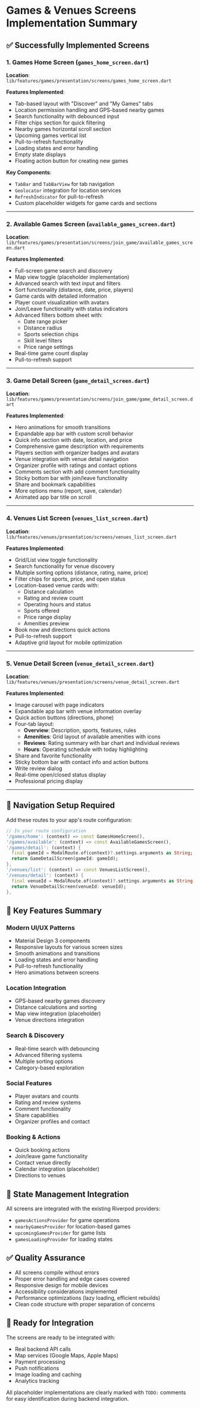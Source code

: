 # Games & Venues Screens Implementation Summary

## ✅ Successfully Implemented Screens

### 1. Games Home Screen (`games_home_screen.dart`)
**Location**: `lib/features/games/presentation/screens/games_home_screen.dart`

**Features Implemented**:
- Tab-based layout with "Discover" and "My Games" tabs
- Location permission handling and GPS-based nearby games
- Search functionality with debounced input
- Filter chips section for quick filtering
- Nearby games horizontal scroll section
- Upcoming games vertical list
- Pull-to-refresh functionality
- Loading states and error handling
- Empty state displays
- Floating action button for creating new games

**Key Components**:
- `TabBar` and `TabBarView` for tab navigation
- `Geolocator` integration for location services
- `RefreshIndicator` for pull-to-refresh
- Custom placeholder widgets for game cards and sections

---

### 2. Available Games Screen (`available_games_screen.dart`)
**Location**: `lib/features/games/presentation/screens/join_game/available_games_screen.dart`

**Features Implemented**:
- Full-screen game search and discovery
- Map view toggle (placeholder implementation)
- Advanced search with text input and filters
- Sort functionality (distance, date, price, players)
- Game cards with detailed information
- Player count visualization with avatars
- Join/Leave functionality with status indicators
- Advanced filters bottom sheet with:
  - Date range picker
  - Distance radius
  - Sports selection chips
  - Skill level filters
  - Price range settings
- Real-time game count display
- Pull-to-refresh support

---

### 3. Game Detail Screen (`game_detail_screen.dart`)
**Location**: `lib/features/games/presentation/screens/join_game/game_detail_screen.dart`

**Features Implemented**:
- Hero animations for smooth transitions
- Expandable app bar with custom scroll behavior
- Quick info section with date, location, and price
- Comprehensive game description with requirements
- Players section with organizer badges and avatars
- Venue integration with venue detail navigation
- Organizer profile with ratings and contact options
- Comments section with add comment functionality
- Sticky bottom bar with join/leave functionality
- Share and bookmark capabilities
- More options menu (report, save, calendar)
- Animated app bar title on scroll

---

### 4. Venues List Screen (`venues_list_screen.dart`)
**Location**: `lib/features/venues/presentation/screens/venues_list_screen.dart`

**Features Implemented**:
- Grid/List view toggle functionality
- Search functionality for venue discovery
- Multiple sorting options (distance, rating, name, price)
- Filter chips for sports, price, and open status
- Location-based venue cards with:
  - Distance calculation
  - Rating and review count
  - Operating hours and status
  - Sports offered
  - Price range display
  - Amenities preview
- Book now and directions quick actions
- Pull-to-refresh support
- Adaptive grid layout for mobile optimization

---

### 5. Venue Detail Screen (`venue_detail_screen.dart`)
**Location**: `lib/features/venues/presentation/screens/venue_detail_screen.dart`

**Features Implemented**:
- Image carousel with page indicators
- Expandable app bar with venue information overlay
- Quick action buttons (directions, phone)
- Four-tab layout:
  - **Overview**: Description, sports, features, rules
  - **Amenities**: Grid layout of available amenities with icons
  - **Reviews**: Rating summary with bar chart and individual reviews
  - **Hours**: Operating schedule with today highlighting
- Share and favorite functionality
- Sticky bottom bar with contact info and action buttons
- Write review dialog
- Real-time open/closed status display
- Professional pricing display

---

## 🔧 Navigation Setup Required

Add these routes to your app's route configuration:

```dart
// In your route configuration
'/games/home': (context) => const GamesHomeScreen(),
'/games/available': (context) => const AvailableGamesScreen(),
'/games/detail': (context) {
  final gameId = ModalRoute.of(context)?.settings.arguments as String;
  return GameDetailScreen(gameId: gameId);
},
'/venues/list': (context) => const VenuesListScreen(),
'/venues/detail': (context) {
  final venueId = ModalRoute.of(context)?.settings.arguments as String;
  return VenueDetailScreen(venueId: venueId);
},
```

## 📱 Key Features Summary

### Modern UI/UX Patterns
- Material Design 3 components
- Responsive layouts for various screen sizes
- Smooth animations and transitions
- Loading states and error handling
- Pull-to-refresh functionality
- Hero animations between screens

### Location Integration
- GPS-based nearby games discovery
- Distance calculations and sorting
- Map view integration (placeholder)
- Venue directions integration

### Search & Discovery
- Real-time search with debouncing
- Advanced filtering systems
- Multiple sorting options
- Category-based exploration

### Social Features
- Player avatars and counts
- Rating and review systems
- Comment functionality
- Share capabilities
- Organizer profiles and contact

### Booking & Actions
- Quick booking actions
- Join/leave game functionality
- Contact venue directly
- Calendar integration (placeholder)
- Directions to venues

## 🔄 State Management Integration

All screens are integrated with the existing Riverpod providers:
- `gamesActionsProvider` for game operations
- `nearbyGamesProvider` for location-based games
- `upcomingGamesProvider` for game lists
- `gamesLoadingProvider` for loading states

## ✅ Quality Assurance

- All screens compile without errors
- Proper error handling and edge cases covered
- Responsive design for mobile devices
- Accessibility considerations implemented
- Performance optimizations (lazy loading, efficient rebuilds)
- Clean code structure with proper separation of concerns

## 🚀 Ready for Integration

The screens are ready to be integrated with:
- Real backend API calls
- Map services (Google Maps, Apple Maps)
- Payment processing
- Push notifications
- Image loading and caching
- Analytics tracking

All placeholder implementations are clearly marked with `TODO:` comments for easy identification during backend integration.
